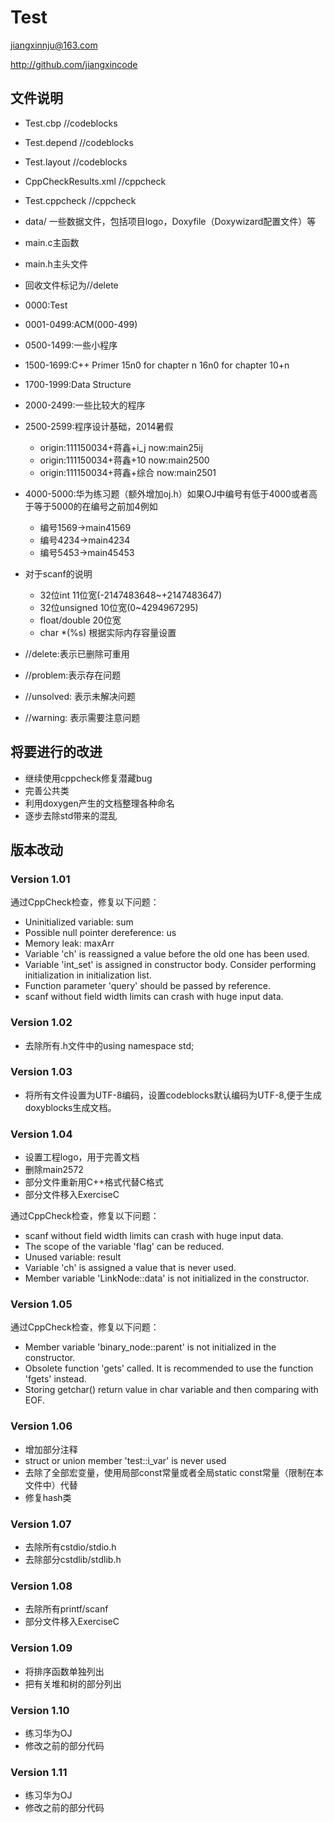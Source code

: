 # Test

jiangxinnju@163.com

http://github.com/jiangxincode

## 文件说明

* Test.cbp //codeblocks
* Test.depend //codeblocks
* Test.layout //codeblocks

* CppCheckResults.xml //cppcheck
* Test.cppcheck //cppcheck

* data/ 一些数据文件，包括项目logo，Doxyfile（Doxywizard配置文件）等

* main.c主函数
* main.h主头文件

* 回收文件标记为//delete
* 0000:Test
* 0001-0499:ACM(000-499)
* 0500-1499:一些小程序
* 1500-1699:C++ Primer 15n0 for chapter n 16n0 for chapter 10+n
* 1700-1999:Data Structure
* 2000-2499:一些比较大的程序
* 2500-2599:程序设计基础，2014暑假

	* origin:111150034+蒋鑫+i_j now:main25ij
	* origin:111150034+蒋鑫+10 now:main2500
	* origin:111150034+蒋鑫+综合 now:main2501

* 4000-5000:华为练习题（额外增加oj.h）如果OJ中编号有低于4000或者高于等于5000的在编号之前加4例如

	* 编号1569->main41569
	* 编号4234->main4234
	* 编号5453->main45453



* 对于scanf的说明
	* 32位int 11位宽(-2147483648~+2147483647)
	* 32位unsigned 10位宽(0~4294967295)
	* float/double 20位宽
	* char *(%s) 根据实际内存容量设置

* //delete:表示已删除可重用
* //problem:表示存在问题
* //unsolved: 表示未解决问题
* //warning: 表示需要注意问题

## 将要进行的改进

* 继续使用cppcheck修复潜藏bug
* 完善公共类
* 利用doxygen产生的文档整理各种命名
* 逐步去除std带来的混乱

## 版本改动

### Version 1.01

通过CppCheck检查，修复以下问题：

* Uninitialized variable: sum
* Possible null pointer dereference: us
* Memory leak: maxArr
* Variable 'ch' is reassigned a value before the old one has been used.
* Variable 'int_set' is assigned in constructor body. Consider performing initialization in initialization list.
* Function parameter 'query' should be passed by reference.
* scanf without field width limits can crash with huge input data.

### Version 1.02

* 去除所有.h文件中的using namespace std;

### Version 1.03

* 将所有文件设置为UTF-8编码，设置codeblocks默认编码为UTF-8,便于生成doxyblocks生成文档。

### Version 1.04

* 设置工程logo，用于完善文档
* 删除main2572
* 部分文件重新用C++格式代替C格式
* 部分文件移入ExerciseC

通过CppCheck检查，修复以下问题：

* scanf without field width limits can crash with huge input data.
* The scope of the variable 'flag' can be reduced.
* Unused variable: result
* Variable 'ch' is assigned a value that is never used.
* Member variable 'LinkNode<int>::data' is not initialized in the constructor.

### Version 1.05

通过CppCheck检查，修复以下问题：

* Member variable 'binary_node::parent' is not initialized in the constructor.
* Obsolete function 'gets' called. It is recommended to use the function 'fgets' instead.
* Storing getchar() return value in char variable and then comparing with EOF.

### Version 1.06

* 增加部分注释
* struct or union member 'test::i_var' is never used
* 去除了全部宏变量，使用局部const常量或者全局static const常量（限制在本文件中）代替
* 修复hash类

### Version 1.07

* 去除所有cstdio/stdio.h
* 去除部分cstdlib/stdlib.h

### Version 1.08

* 去除所有printf/scanf
* 部分文件移入ExerciseC

### Version 1.09

* 将排序函数单独列出
* 把有关堆和树的部分列出

### Version 1.10

* 练习华为OJ
* 修改之前的部分代码

### Version 1.11

* 练习华为OJ
* 修改之前的部分代码